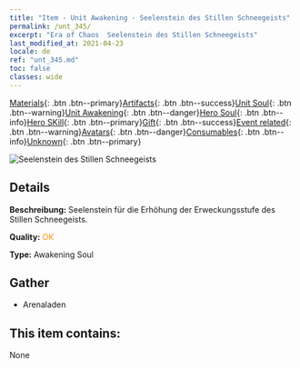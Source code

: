 ```yaml
---
title: "Item - Unit Awakening - Seelenstein des Stillen Schneegeists"
permalink: /unt_345/
excerpt: "Era of Chaos  Seelenstein des Stillen Schneegeists"
last_modified_at: 2021-04-23
locale: de
ref: "unt_345.md"
toc: false
classes: wide
---
```

 [Materials](/ItemsDE/){: .btn .btn--primary}[Artifacts](/ItemsDE/Artifacts/){: .btn .btn--success}[Unit Soul](/ItemsDE/UnitSoul/){: .btn .btn--warning}[Unit Awakening](/ItemsDE/UnitAwakening/){: .btn .btn--danger}[Hero Soul](/ItemsDE/HeroSoul/){: .btn .btn--info}[Hero SKill](/ItemsDE/HeroSkill/){: .btn .btn--primary}[Gift](/ItemsDE/Gift/){: .btn .btn--success}[Event related](/ItemsDE/Events/){: .btn .btn--warning}[Avatars](/ItemsDE/Avatars/){: .btn .btn--danger}[Consumables](/ItemsDE/Consumables/){: .btn .btn--info}[Unknown](/ItemsDE/Unknown/){: .btn .btn--primary}

 ![Seelenstein des Stillen Schneegeists](/images/u/tia_bingyuansu.jpg)

## Details
 **Beschreibung:** Seelenstein für die Erhöhung der Erweckungsstufe des Stillen Schneegeists.

 **Quality:** <span style="color: #FF8C00">OK</span>

 **Type:** Awakening Soul

## Gather

*    Arenaladen 

## This item contains:

  None

